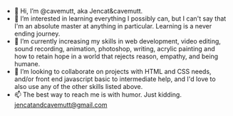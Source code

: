 - 👋 Hi, I’m @cavemutt, aka Jencat&cavemutt.
- 👀 I’m interested in learning everything I possibly can, but I can't say that I'm an absolute master at anything in particular. Learning is a never ending journey.
- 🌱 I’m currently increasing my skills in web development, video editing, sound recording, animation, photoshop, writing, acrylic painting and how to retain hope in a world that rejects reason, empathy, and being humane.
- 💞️ I’m looking to collaborate on projects with HTML and CSS needs, and/or front end javascript basic to intermediate help, and I'd love to also use any of the other skills listed above.
- 📫 The best way to reach me is with humor. Just kidding. jencatandcavemutt@gmail.com

<!---
cavemutt/cavemutt is a ✨ special ✨ repository because its `README.md` (this file) appears on your GitHub profile.
You can click the Preview link to take a look at your changes.
--->
